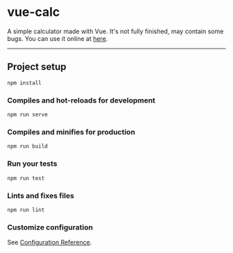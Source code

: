 # vue-calc
A simple calculator made with Vue. It's not fully finished, may contain some bugs. You can use it online at [here](https://erenkyi.github.io/vue-calc/).
___
## Project setup
```
npm install
```

### Compiles and hot-reloads for development
```
npm run serve
```

### Compiles and minifies for production
```
npm run build
```

### Run your tests
```
npm run test
```

### Lints and fixes files
```
npm run lint
```

### Customize configuration
See [Configuration Reference](https://cli.vuejs.org/config/).
